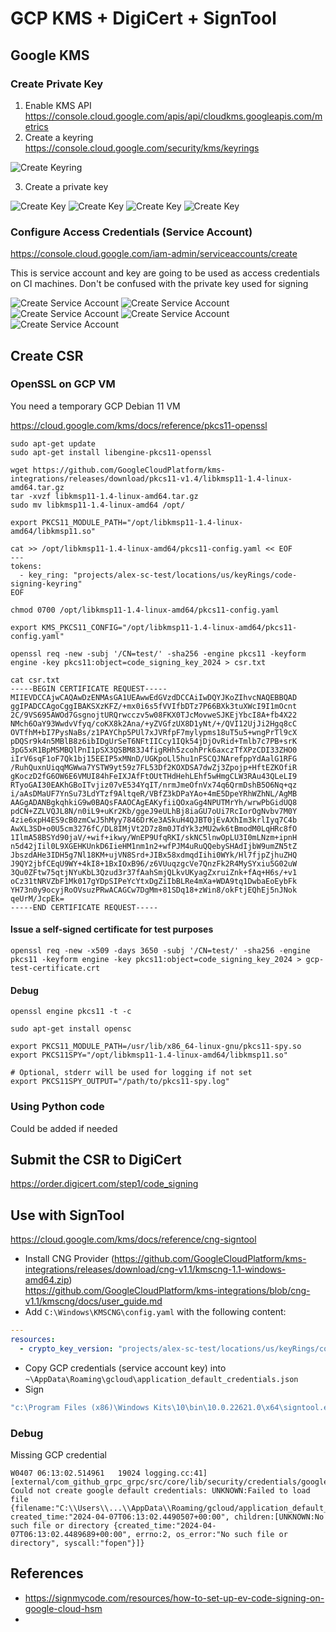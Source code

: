 # GCP KMS + DigiCert + SignTool

## Google KMS
### Create Private Key

1. Enable KMS API https://console.cloud.google.com/apis/api/cloudkms.googleapis.com/metrics
2. Create a keyring https://console.cloud.google.com/security/kms/keyrings

![Create Keyring](./images/keyring-create.png)

3. Create a private key

![Create Key](./images/key-create-1.png)
![Create Key](./images/key-create-2.png)
![Create Key](./images/key-create-3.png)
![Create Key](./images/key-create-4-summary.png)

### Configure Access Credentials (Service Account)

https://console.cloud.google.com/iam-admin/serviceaccounts/create

This is service account and key are going to be used as access credentials on CI machines.
Don't be confused with the private key used for signing 

![Create Service Account](./images/sa-create-1.png)
![Create Service Account](./images/sa-create-2-roles.png)
![Create Service Account](./images/sa-create-3-manage-keys.png)
![Create Service Account](./images/sa-create-4-new-key.png)
![Create Service Account](./images/sa-create-5-new-key-json.png)

## Create CSR

### OpenSSL on GCP VM

You need a temporary GCP Debian 11 VM

https://cloud.google.com/kms/docs/reference/pkcs11-openssl

```
sudo apt-get update
sudo apt-get install libengine-pkcs11-openssl

wget https://github.com/GoogleCloudPlatform/kms-integrations/releases/download/pkcs11-v1.4/libkmsp11-1.4-linux-amd64.tar.gz
tar -xvzf libkmsp11-1.4-linux-amd64.tar.gz
sudo mv libkmsp11-1.4-linux-amd64 /opt/

export PKCS11_MODULE_PATH="/opt/libkmsp11-1.4-linux-amd64/libkmsp11.so"

cat >> /opt/libkmsp11-1.4-linux-amd64/pkcs11-config.yaml << EOF
---
tokens:
  - key_ring: "projects/alex-sc-test/locations/us/keyRings/code-signing-keyring"
EOF

chmod 0700 /opt/libkmsp11-1.4-linux-amd64/pkcs11-config.yaml

export KMS_PKCS11_CONFIG="/opt/libkmsp11-1.4-linux-amd64/pkcs11-config.yaml"

```

```
openssl req -new -subj '/CN=test/' -sha256 -engine pkcs11 -keyform engine -key pkcs11:object=code_signing_key_2024 > csr.txt
```

```
cat csr.txt
-----BEGIN CERTIFICATE REQUEST-----
MIIEVDCCAjwCAQAwDzENMAsGA1UEAwwEdGVzdDCCAiIwDQYJKoZIhvcNAQEBBQAD
ggIPADCCAgoCggIBAKSXzKFZ/+mx0i6s5fVVIfbDTz7P66BXk3tuXWcI9I1mOcnt
2C/9VS695AWOd7GsgnojtURQrwcczv5w08FKX0TJcMovweSJKEjYbcI8A+fb4X22
NMch6OaY93WwdvVfyq/coKX8k2Ana/+yZVGfzUX8D1yNt/+/QVI12UjJi2Hgq8cC
OVTfhM+bI7PysNaBs/z1PAYChp5PUl7xJVRfpF7mylypms18uT5u5+wngPrTl9cX
pDQSr9k4n5MBlB8z6ibIDgUrSeT6NFtIICcy1IQk54jDjOvRid+Tmlb7c7PB+srK
3pG5xR1BpMSMBQlPnI1pSX3QSBM83J4figRHh5zcohPrk6axczTfXPzCDI33ZHO0
iIrV6sqF1oF7Qk1bj15EEIP5xMNnD/UGKpoLl5hu1nFSCQJNArefppYdAalG1RFG
/RuhQuxnUiqqMGWwa7YSTW9yt59z7FL53Df2KOXDSA7dwZj3Zpojp+HftEZKOfiR
gKoczD2fG6OW6E6VMUI84hFeIXJAfFtOUtTHdHehLEhf5wHmgCLW3RAu43QLeLI9
RTyoGAI30EAKhGBoITvjiz07vE534YqIT/nrmJmeOfnVx74q6QrmDshB5O6Nq+qz
i/aAsDMaUF7YnSu73LdYTzf9AltqeR/VBfZ3kDPaYAo+4mE5DpeYRhWZhNL/AgMB
AAGgADANBgkqhkiG9w0BAQsFAAOCAgEAKyfiiQOxaGg4NPUTMrYh/wrwPbGidUQ8
pdCN+ZZLVQJL8N/n0iL9+uKr2Kb/ggeJ9eULhBj8iaGU7oUi7RcIorOgNvbv7M0Y
4zie6xpH4ES9cB0zmCwJ5hMyy7846DrKe3ASkuH4QJBT0jEvAXhIm3krlIyq7C4b
AwXL3SD+o0U5cm3276fC/DL8IMjVt2D7z8m0JTdYk3zMU2wk6tBmodM0LqHRc8fO
1IlmA58BSYd90jaV/+wif+ikwy/WnEP9UfqRKI/skNC5lnwOpLU3I0mLNzm+ipnH
n5d42jIil0L9XGEHKUnkD6IieHM1nm1n2+wfPJM4uRuQQebySHAdIjbW9umZN5tZ
JbszdAHe3IDH5g7Nl18KM+ujVN8Srd+JIBx58xdmqdIihi0WYk/Hl7fjpZjhuZHQ
J9QY2jbfCEqU9WY+4kI8+1BxIOxB96/z6VUuqzgcVe7QnzFk2R4MySYxiu5G02uW
3Qu0ZFtw75qtjNYuKbL3Qzud3r37fAahSmjQLkvUKyagZxruiZnk+fAq+H6s/+v1
oCz31tNRVZbF1Mk017gYDpSIPeYcYtxDgZiIbBLRe4mXa+WDA9tq1DwbaEoEybFk
YH73n0y9ocyjRoOVsuzPRwACAGCw7DgMm+81SDq18+zWin8/okFtjEQhEj5nJNok
qeUrM/JcpEk=
-----END CERTIFICATE REQUEST-----
```


#### Issue a self-signed certificate for test purposes
`openssl req -new -x509 -days 3650 -subj '/CN=test/' -sha256 -engine pkcs11 -keyform engine -key pkcs11:object=code_signing_key_2024 > gcp-test-certificate.crt`


#### Debug
`openssl engine pkcs11 -t -c`

```
sudo apt-get install opensc

export PKCS11_MODULE_PATH=/usr/lib/x86_64-linux-gnu/pkcs11-spy.so
export PKCS11SPY="/opt/libkmsp11-1.4-linux-amd64/libkmsp11.so"

# Optional, stderr will be used for logging if not set
export PKCS11SPY_OUTPUT="/path/to/pkcs11-spy.log"
```

### Using Python code
Could be added if needed

## Submit the CSR to DigiCert

https://order.digicert.com/step1/code_signing

## Use with SignTool

https://cloud.google.com/kms/docs/reference/cng-signtool

- Install CNG Provider (https://github.com/GoogleCloudPlatform/kms-integrations/releases/download/cng-v1.1/kmscng-1.1-windows-amd64.zip)  
  https://github.com/GoogleCloudPlatform/kms-integrations/blob/cng-v1.1/kmscng/docs/user_guide.md
- Add `C:\Windows\KMSCNG\config.yaml` with the following content:
```yaml
---
resources:
  - crypto_key_version: "projects/alex-sc-test/locations/us/keyRings/code-signing-keyring/code_signing_key_2024/cryptoKeyVersions/1"
```
- Copy GCP credentials (service account key) into `~\AppData\Roaming\gcloud\application_default_credentials.json`
- Sign
```bash
"c:\Program Files (x86)\Windows Kits\10\bin\10.0.22621.0\x64\signtool.exe" sign /v /debug /fd sha256 /t http://timestamp.digicert.com /f gcp-test-certificate.crt /csp "Google Cloud KMS Provider" /kc projects/alex-sc-test/locations/us/keyRings/code-signing-keyring/cryptoKeys/code_signing_key_2024/cryptoKeyVersions/1 d:\putty.exe
```

### Debug
Missing GCP credential
```
W0407 06:13:02.514961   19024 logging.cc:41] [external/com_github_grpc_grpc/src/core/lib/security/credentials/google_default/google_default_credentials.cc:412]: Could not create google default credentials: UNKNOWN:Failed to load file {filename:"C:\\Users\\...\\AppData\\Roaming/gcloud/application_default_credentials.json", created_time:"2024-04-07T06:13:02.4490507+00:00", children:[UNKNOWN:No such file or directory {created_time:"2024-04-07T06:13:02.4489689+00:00", errno:2, os_error:"No such file or directory", syscall:"fopen"}]}
```

## References
- https://signmycode.com/resources/how-to-set-up-ev-code-signing-on-google-cloud-hsm
- 